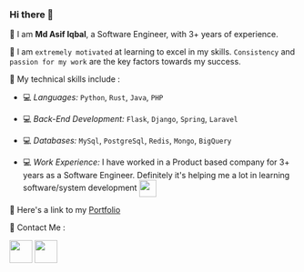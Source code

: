 ### Hi there 👋

<!--
**MaxAsif/MaxAsif** is a ✨ _special_ ✨ repository because its `README.md` (this file) appears on your GitHub profile.

Here are some ideas to get you started:

- 🔭 I’m currently working on ...
- 🌱 I’m currently learning ...
- 👯 I’m looking to collaborate on ...
- 🤔 I’m looking for help with ...
- 💬 Ask me about ...
- 📫 How to reach me: ...
- 😄 Pronouns: ...
- ⚡ Fun fact: ...
-->

📌 I am **Md Asif Iqbal**, a Software Engineer, with 3+ years of experience.

📌 I am `extremely motivated` at learning to excel in my skills. `Consistency` and `passion for my work` are the key factors towards my success.

📌 My technical skills include :


 - 💻 *Languages:*  `Python`, `Rust`, `Java`, `PHP`

 - 💻 *Back-End Development:*  `Flask`, `Django`, `Spring`, `Laravel`
 
 - 💻 *Databases:* `MySql`, `PostgreSql`, `Redis`, `Mongo`, `BigQuery`
 
 - 💻 *Work Experience:* I have worked in a Product based company for 3+ years as a Software Engineer. Definitely it's helping me a lot in learning software/system development <img align="center" height="30" src="https://img.icons8.com/emoji/48/000000/rocket-emji.png"/> 

📌 Here's a link to my [Portfolio](https://maxasif.github.io)


📌 Contact Me :

[<img align="center" height="40" src="https://img.icons8.com/color/48/000000/hot-article.png"/>](https://leetcode.com/AsifIqbal1997/)
[<img align="center" height="40" src="https://img.icons8.com/color/144/000000/linkedin.png"/>](https://www.linkedin.com/in/asif-iqbal-8513a5147/)
<!--[<img align="center" height="40" src="https://img.icons8.com/fluent/144/000000/twitter.png"/>]()-->

